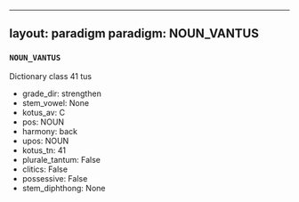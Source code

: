 
---
layout: paradigm
paradigm: NOUN_VANTUS
---
### ` NOUN_VANTUS `

Dictionary class 41 tus
* grade_dir: strengthen
* stem_vowel: None
* kotus_av: C
* pos: NOUN
* harmony: back
* upos: NOUN
* kotus_tn: 41
* plurale_tantum: False
* clitics: False
* possessive: False
* stem_diphthong: None
